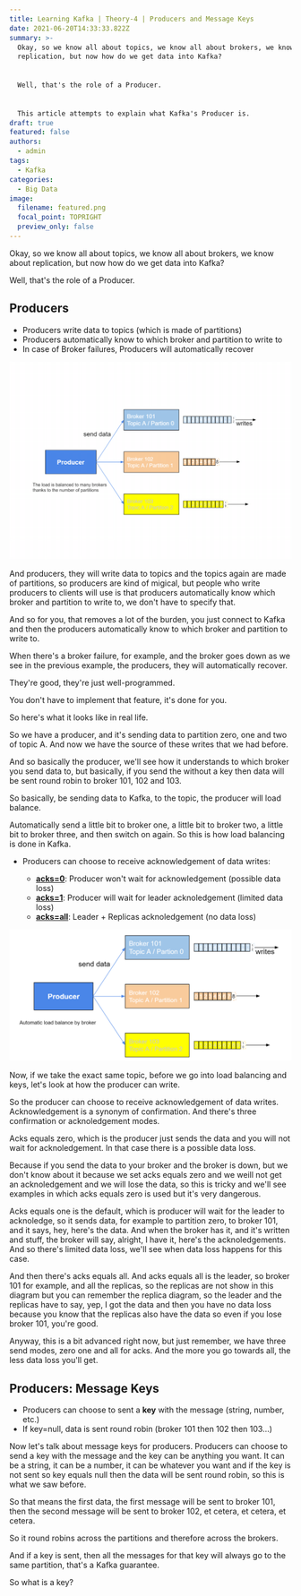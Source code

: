 ```yaml
---
title: Learning Kafka | Theory-4 | Producers and Message Keys
date: 2021-06-20T14:33:33.822Z
summary: >-
  Okay, so we know all about topics, we know all about brokers, we know about
  replication, but now how do we get data into Kafka?


  Well, that's the role of a Producer.


  This article attempts to explain what Kafka's Producer is.
draft: true
featured: false
authors:
  - admin
tags:
  - Kafka
categories:
  - Big Data
image:
  filename: featured.png
  focal_point: TOPRIGHT
  preview_only: false
---
```

Okay, so we know all about topics, we know all about brokers, we know about replication, but now how do we get data into Kafka?

Well, that's the role of a Producer.

## Producers

* Producers write data to topics (which is made of partitions)
* Producers automatically know to which broker and partition to write to
* In case of Broker failures, Producers will automatically recover

![kafka-theory_producers_and_message_keys-1.png](kafka-theory_producers_and_message_keys-1.png "The load is balanced to many brokers thanks to the number of partitions")

And producers, they will write data to topics and the topics again are made of partitions, so producers are kind of migical, but people who write producers to clients will use is that producers automatically know which broker and partition to write to, we don't have to specify that.

And so for you, that removes a lot of the burden, you just connect to Kafka and then the producers automatically know to which broker and partition to write to.

When there's a broker failure, for example, and the broker goes down as we see in the previous example, the producers, they will automatically recover.

They're good, they're just well-programmed.

You don't have to implement that feature, it's done for you.

So here's what it looks like in real life.

So we have a producer, and it's sending data to partition zero, one and two of topic A. And now we have the source of these writes that we had before.

And so basically the producer, we'll see how it understands to which broker you send data to, but basically, if you send the without a key then data will be sent round robin to broker 101, 102 and 103.

So basically, be sending data to Kafka, to the topic, the producer will load balance.

Automatically send a little bit to broker one, a little bit to broker two, a little bit to broker three, and then switch on again. So this is how load balancing is done in Kafka.

* Producers can choose to receive acknowledgement of data writes:

  * <ins>**acks=0**</ins>: Producer won't wait for acknowledgement (possible data loss)
  * <ins>**acks=1**</ins>: Producer will wait for leader acknoledgement (limited data loss)
  * <ins>**acks=all**</ins>: Leader + Replicas acknoledgement (no data loss)

![kafka-theory_producers_and_message_keys-2.png](kafka-theory_producers_and_message_keys-2.png "automatic load balance by broker")

Now, if we take the exact same topic, before we go into load balancing and keys, let's look at how the producer can write.

So the producer can choose to receive acknowledgement of data writes. Acknowledgement is a synonym of confirmation. And there's three confirmation or acknoledgement modes.

Acks equals zero, which is the producer just sends the data  and you will not wait for acknoledgement. In that case there is a possible data loss.

Because if you send the data to your broker and the broker is down, but we don't know about it because we set acks equals zero and we weill not get an acknoledgement and we will lose the data, so this is tricky and we'll see examples in which acks equals zero is used but it's very dangerous.

Acks equals one is the default, which is producer will wait for the leader to acknoledge, so it sends data, for example to partition zero, to broker 101, and it says, hey, here's the data. And when the broker has it, and it's written and stuff, the broker will say, alright, I have it, here's the acknoledgements. And so there's limited data loss, we'll see when data loss happens for this case.

And then there's acks equals all. And acks equals all is the leader, so broker 101 for example, and all the replicas, so the replicas are not show in this diagram but you can remember the replica diagram, so the leader and the replicas have to say, yep, I got the data and then you have no data loss because you know that the replicas also have the data so even if you lose broker 101, you're good.

Anyway, this is a bit advanced right now, but just remember, we have three send modes, zero one and all for acks. And the more you go towards all, the less data loss you'll get.

## Producers: Message Keys

- Producers can choose to sent a **key** with the message (string, number, etc.)
- If key=null, data is sent round robin (broker 101 then 102 then 103...)

Now let's talk about message keys for producers.
Producers can choose to send a key with the message and the key can be anything you want.
It can be a string, it can be a number, it can be whatever you want and if the key is not sent so key equals null then the data will be sent round robin, so this is what we saw before.

So that means the first data, the first message will be sent to broker 101, then the second message will be sent to broker 102, et cetera, et cetera, et cetera.

So it round robins across the partitions and therefore across the brokers.

And if a key is sent, then all the messages for that key will always go to the same partition, that's a Kafka guarantee.

So what is a key?